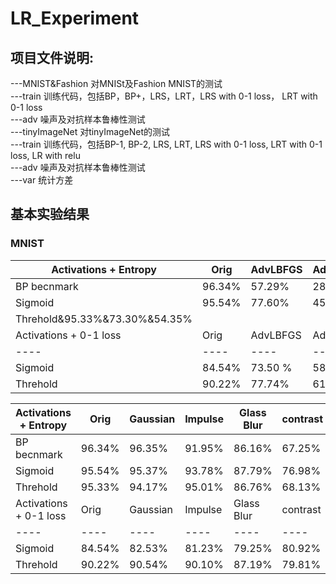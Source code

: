 # LR_Experiment  
## 项目文件说明:
---MNIST&Fashion 对MNISt及Fashion MNIST的测试  
   ---train 训练代码，包括BP，BP+，LRS，LRT，LRS with 0-1 loss， LRT with 0-1 loss  
   ---adv 噪声及对抗样本鲁棒性测试  
---tinyImageNet 对tinyImageNet的测试  
   ---train 训练代码，包括BP-1, BP-2, LRS, LRT, LRS with 0-1 loss, LRT with 0-1 loss, LR with relu  
   ---adv 噪声及对抗样本鲁棒性测试  
---var 统计方差  
## 基本实验结果  
### MNIST  

|Activations + Entropy | Orig | AdvLBFGS | AdvFGSM|  
|  ----  | ----  |  ----  | ----  |  
|BP becnmark| 96.34\%| 57.29\%| 28.37\%|  
| Sigmoid| 95.54\%| 77.60\%| 45.91\%|   
| Threhold&95.33\%&73.30\%&54.35\%|  
| Activations + 0-1 loss |  Orig |  AdvLBFGS |  AdvFGSM| 
|  ----  | ----  |  ----  | ----  |  
| Sigmoid| 84.54\%| 73.50 \%| 58.05\%|  
| Threhold| 90.22\%| 77.74\%| 61.36\%|  




|Activations + Entropy | Orig | Gaussian | Impulse | Glass Blur | contrast|  
|  ----  | ----  |  ----  | ----  |  ----  | ----  |  
|BP becnmark|96.34\%|96.35\%|91.95\%|86.16\%|67.25\%|  
|Sigmoid|95.54\%|95.37\%|93.78\%|87.79\%|76.98\%|  
|Threhold|95.33\%|94.17\%|95.01\%|86.76\%|68.13\%|  
|Activations + 0-1 loss | Orig | Gaussian | Impulse | Glass Blur | contrast|  
|  ----  | ----  |  ----  | ----  |  ----  | ----  |  
|Sigmoid|84.54\%|82.53\%|81.23\%|79.25\%|80.92\%|  
|Threhold|90.22\%|90.54\%|90.10\%|87.19\%|79.81\%|  

